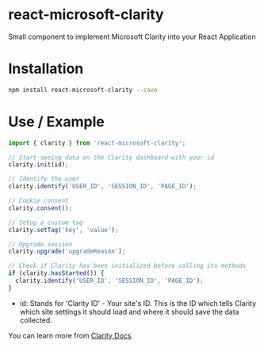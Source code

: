# react-microsoft-clarity
Small component to implement Microsoft Clarity into your React Application

# Installation
```bash
npm install react-microsoft-clarity --save
```

# Use / Example
```javascript
import { clarity } from 'react-microsoft-clarity';

// Start seeing data on the Clarity dashboard with your id
clarity.init(id);

// Identify the user
clarity.identify('USER_ID', 'SESSION_ID', 'PAGE_ID');

// Cookie consent
clarity.consent();

// Setup a custom tag
clarity.setTag('key', 'value');

// Upgrade session
clarity.upgrade('upgradeReason');

// Check if Clarity has been initialized before calling its methods
if (clarity.hasStarted()) {
  clarity.identify('USER_ID', 'SESSION_ID', 'PAGE_ID');
}
```
- id: Stands for 'Clarity ID' - Your site's ID. This is the ID which tells Clarity which site settings it should load and where it should save the data collected.

You can learn more from [Clarity Docs](https://learn.microsoft.com/en-us/clarity/)
